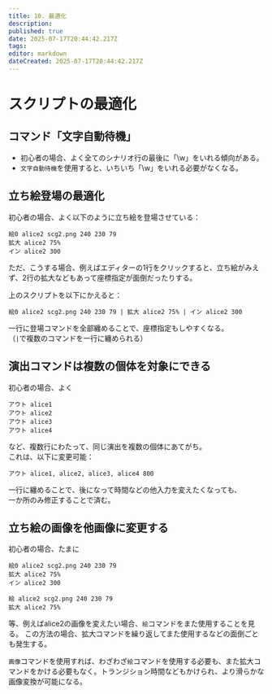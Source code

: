 ```yaml
---
title: 10. 最適化
description: 
published: true
date: 2025-07-17T20:44:42.217Z
tags: 
editor: markdown
dateCreated: 2025-07-17T20:44:42.217Z
---
```


# スクリプトの最適化

## コマンド「文字自動待機」
- 初心者の場合、よく全てのシナリオ行の最後に「\w」をいれる傾向がある。
- `文字自動待機`を使用すると、いちいち「\w」をいれる必要がなくなる。

## 立ち絵登場の最適化

初心者の場合、よく以下のように立ち絵を登場させている：
```
絵0 alice2 scg2.png 240 230 79
拡大 alice2 75%
イン alice2 300
```
ただ、こうする場合、例えばエディターの1行をクリックすると、立ち絵がみえず、2行の拡大などもあって座標指定が面倒だったりする。 
  
上のスクリプトを以下にかえると：  
```
絵0 alice2 scg2.png 240 230 79 | 拡大 alice2 75% | イン alice2 300
```
一行に登場コマンドを全部纏めることで、座標指定もしやすくなる。  
（`|`で複数のコマンドを一行に纏められる）

## 演出コマンドは複数の個体を対象にできる

初心者の場合、よく
```
アウト alice1
アウト alice2
アウト alice3
アウト alice4
```
など、複数行にわたって、同じ演出を複数の個体にあてがち。  
これは、以下に変更可能：  
```
アウト alice1, alice2, alice3, alice4 800
```
一行に纏めることで、後になって時間などの他入力を変えたくなっても、  
一か所のみ修正することで済む。

## 立ち絵の画像を他画像に変更する

初心者の場合、たまに
```
絵0 alice2 scg2.png 240 230 79
拡大 alice2 75%
イン alice2 300

絵 alice2 scg2.png 240 230 79
拡大 alice2 75%
```
等、例えばalice2の画像を変えたい場合、`絵`コマンドをまた使用することを見る。
この方法の場合、拡大コマンドを繰り返してまた使用するなどの面倒ごとも発生する。
  
`画像`コマンドを使用すれば、わざわざ`絵`コマンドを使用する必要も、また拡大コマンドをかける必要もなく。トランジション時間などもかけられ、より滑らかな画像変換が可能になる。
